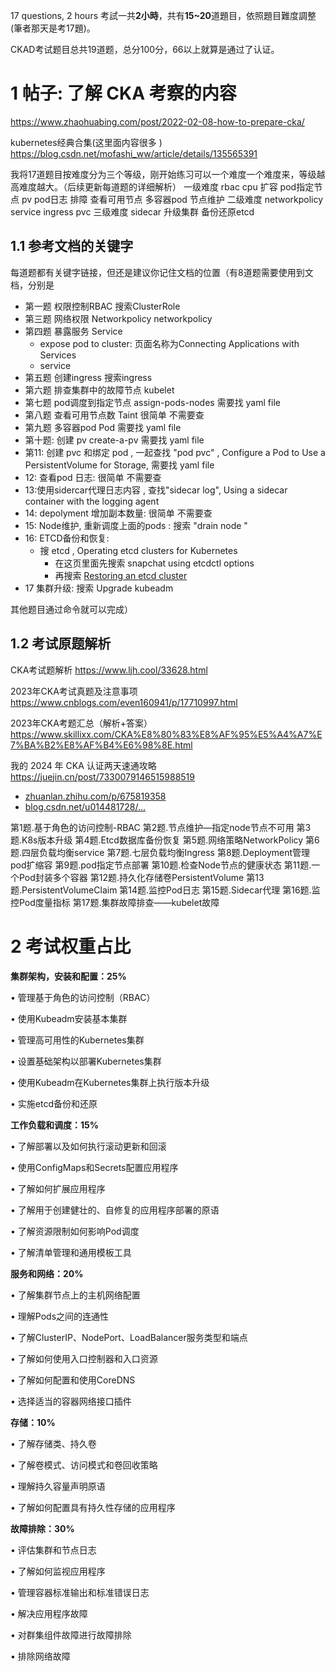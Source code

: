 
17 questions, 2 hours 
考試一共**2小時**，共有**15~20**道題目，依照題目難度調整 (筆者那天是考17題)。

CKAD考试题目总共19道题，总分100分，66以上就算是通过了认证。

# 1 帖子: 了解 CKA 考察的内容

https://www.zhaohuabing.com/post/2022-02-08-how-to-prepare-cka/

kubernetes经典合集(这里面内容很多 )
https://blog.csdn.net/mofashi_ww/article/details/135565391

我将17道题目按难度分为三个等级，刚开始练习可以一个难度一个难度来，等级越高难度越大。（后续更新每道题的详细解析）
一级难度 rbac cpu 扩容 pod指定节点 pv pod日志 排障 查看可用节点 多容器pod 节点维护
二级难度 networkpolicy service  ingress  pvc
三级难度 sidecar 升级集群 备份还原etcd


## 1.1 参考文档的关键字 
每道题都有关键字链接，但还是建议你记住文档的位置（有8道题需要使用到文档，分别是
- 第一题 权限控制RBAC    搜索ClusterRole 
- 第三题 网络权限 Networkpolicy    networkpolicy
- 第四题 暴露服务 Service   
    - expose pod to cluster: 页面名称为Connecting Applications with Services
    - service 
- 第五题 创建ingress   搜索ingress 
- 第六题 排查集群中的故障节点  kubelet 
- 第七题 pod调度到指定节点   assign-pods-nodes 需要找 yaml file 
- 第八题 查看可用节点数  Taint   很简单 不需要查 
- 第九题 多容器pod     Pod  需要找 yaml file 
- 第十题:  创建 pv    create-a-pv  需要找 yaml file
- 第11: 创建 pvc 和绑定 pod    ,  一起查找 "pod pvc" ,   Configure a Pod to Use a PersistentVolume for Storage, 需要找 yaml file
- 12: 查看pod 日志: 很简单 不需要查 
- 13:使用sidercar代理日志内容   ,  查找"sidecar log", Using a sidecar container with the logging agent 
- 14: depolyment 增加副本数量: 很简单 不需要查 
- 15: Node维护, 重新调度上面的pods  : 搜索 "drain node "
- 16: ETCD备份和恢复:   
    - 搜 etcd , Operating etcd clusters for Kubernetes
        - 在这页里面先搜索 snapchat using etcdctl options
        - 再搜索 [Restoring an etcd cluster](https://kubernetes.io/docs/tasks/administer-cluster/configure-upgrade-etcd/#restoring-an-etcd-cluster)
- 17 集群升级:  搜索 Upgrade kubeadm
 
 其他题目通过命令就可以完成）

## 1.2 考试原题解析

CKA考试题解析
https://www.ljh.cool/33628.html

 2023年CKA考试真题及注意事项 
https://www.cnblogs.com/even160941/p/17710997.html

2023年CKA考题汇总（解析+答案）
https://www.skillixx.com/CKA%E8%80%83%E8%AF%95%E5%A4%A7%E7%BA%B2%E8%AF%B4%E6%98%8E.html

 我的 2024 年 CKA 认证两天速通攻略 
https://juejin.cn/post/7330079146515988519
- [zhuanlan.zhihu.com/p/675819358](https://link.juejin.cn?target=https%3A%2F%2Fzhuanlan.zhihu.com%2Fp%2F675819358 "https://zhuanlan.zhihu.com/p/675819358")
- [blog.csdn.net/u014481728/…](https://link.juejin.cn?target=https%3A%2F%2Fblog.csdn.net%2Fu014481728%2Farticle%2Fdetails%2F133421594 "https://blog.csdn.net/u014481728/article/details/133421594")

第1题.基于角色的访问控制-RBAC
第2题.节点维护—指定node节点不可用
第3题.K8s版本升级
第4题.Etcd数据库备份恢复
第5题.网络策略NetworkPolicy
第6题.四层负载均衡service
第7题.七层负载均衡Ingress
第8题.Deployment管理pod扩缩容
第9题.pod指定节点部署
第10题.检查Node节点的健康状态
第11题.一个Pod封装多个容器
第12题.持久化存储卷PersistentVolume
第13题.PersistentVolumeClaim
第14题.监控Pod日志
第15题.Sidecar代理
第16题.监控Pod度量指标
第17题.集群故障排查——kubelet故障



# 2 **考试权重占比**

**集群架构，安装和配置：25%**

• 管理基于角色的访问控制（RBAC）

• 使用Kubeadm安装基本集群

• 管理高可用性的Kubernetes集群

• 设置基础架构以部署Kubernetes集群

• 使用Kubeadm在Kubernetes集群上执行版本升级

• 实施etcd备份和还原

  

**工作负载和调度：15%**

• 了解部署以及如何执行滚动更新和回滚

• 使用ConfigMaps和Secrets配置应用程序

• 了解如何扩展应用程序

• 了解用于创建健壮的、自修复的应用程序部署的原语

• 了解资源限制如何影响Pod调度

• 了解清单管理和通用模板工具

  

**服务和网络：20%**

• 了解集群节点上的主机网络配置

• 理解Pods之间的连通性

• 了解ClusterIP、NodePort、LoadBalancer服务类型和端点

• 了解如何使用入口控制器和入口资源

• 了解如何配置和使用CoreDNS

• 选择适当的容器网络接口插件

  

**存储：10%**

• 了解存储类、持久卷

• 了解卷模式、访问模式和卷回收策略

• 理解持久容量声明原语

• 了解如何配置具有持久性存储的应用程序

  

**故障排除：30%**

• 评估集群和节点日志

• 了解如何监视应用程序

• 管理容器标准输出和标准错误日志

• 解决应用程序故障

• 对群集组件故障进行故障排除

• 排除网络故障


